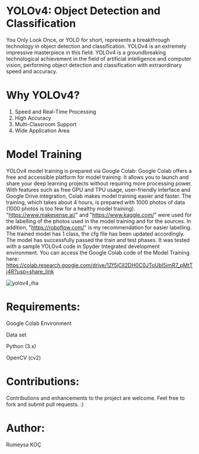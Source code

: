 
# YOLOv4: Object Detection and Classification


You Only Look Once, or YOLO for short, represents a breakthrough technology in object detection and classification. YOLOv4 is an extremely impressive masterpiece in this field. 
YOLOv4 is a groundbreaking technological achievement in the field of artificial intelligence and computer vision, performing object detection and classification with extraordinary speed and accuracy.

# Why YOLOv4?

1. Speed and Real-Time Processing
2. High Accuracy
3. Multi-Classroom Support
4. Wide Application Area

# Model Training

YOLOv4 model training is prepared via Google Colab: Google Colab offers a free and accessible platform for model training. 
It allows you to launch and share your deep learning projects without requiring more processing power. 
With features such as free GPU and TPU usage, user-friendly interface and Google Drive integration, Colab makes model training easier and faster.
 The training, which takes about 4 hours, is prepared with 1000 photos of data (1000 photos is too few for a healthy model training).
"https://www.makesense.ai/" and "https://www.kaggle.com/" were used for the labelling of the photos used in the model training and for the sources. 
In addition, "https://roboflow.com/" is my recommendation for easier labelling. The trained model has 1 class, the cfg file has been updated accordingly.
The model has successfully passed the train and test phases. It was tested with a sample YOLOv4 code in Spyder Integrated development environment.
You can access the Google Colab code of the Model Training here:
https://colab.research.google.com/drive/1Zf5jClI2DH0C0JToUbl5imR7_pMtTj4R?usp=share_link

![yolov4_iha](https://github.com/KocHanim/Self-trained-drone-recognition-project-with-YOLOv4/assets/115664157/13d2f1b8-1c88-4d92-b94b-cf6c8224d736)


# Requirements: 
Google Colab Environment


Data set


Python (3.x)


OpenCV (cv2)

# Contributions: 
Contributions and enhancements to the project are welcome. Feel free to fork and submit pull requests. :)

# Author:  
Rumeysa KOÇ









